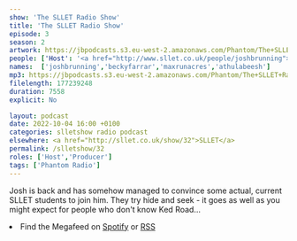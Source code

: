 ```yaml
---
show: 'The SLLET Radio Show'
title: 'The SLLET Radio Show'
episode: 3
season: 2
artwork: https://jbpodcasts.s3.eu-west-2.amazonaws.com/Phantom/The+SLLET+Radio+Show/2021-09-27+-+SLLET+radio+square.png
people: ['Host': '<a href="http://www.sllet.co.uk/people/joshbrunning">Josh Brunning</a>','Guest': ['<a href="http://www.sllet.co.uk/people/beckyfarrar">Becky Farrar</a>','<a href="http://www.sllet.co.uk/people/maxrunacres">Max Runacres</a>','<a href="http://www.sllet.co.uk/people/athulabeesh">Athul Abeesh</a>']]
names:  ['joshbrunning','beckyfarrar','maxrunacres','athulabeesh']
mp3: https://jbpodcasts.s3.eu-west-2.amazonaws.com/Phantom/The+SLLET+Radio+Show/2022-10-04+-+32.mp3
filelength: 177239248
duration: 7558 
explicit: No

layout: podcast
date: 2022-10-04 16:00 +0100
categories: slletshow radio podcast
elsewhere: <a href="http://sllet.co.uk/show/32">SLLET</a>
permalink: /slletshow/32
roles: ['Host','Producer']
tags: ['Phantom Radio']
---
```


Josh is back and has somehow managed to convince some actual, current SLLET students to join him. They try hide and seek - it goes as well as you might expect for people who don't know Ked Road...

<li>Find the Megafeed on <a href="https://open.spotify.com/show/1WGc6YCF3UfAL7E62gHLAS?si=eff5901deb8d498e">Spotify</a> or <a href="https://anchor.fm/s/849e58ac/podcast/rss">RSS</a></li>
